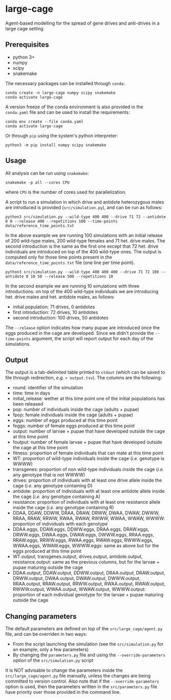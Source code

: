 large-cage
====

Agent-based modelling for the spread of gene drives and anti-drives in a large cage setting

Prerequisites
----

* python 3+
* numpy
* scipy
* snakemake

The necessary packages can be installed through `conda`:

    conda create -n large-cage numpy scipy snakemake
    conda activate large-cage

A version freeze of the conda environment is also provided in the `conda.yaml`
file and can be used to install the requirements:

    conda env create --file conda.yaml
    conda activate large-cage

Or through `pip` using the system's python interpreter:

    python3 -m pip install numpy scipy snakemake

Usage
----

All analysis can be run using `snakemake`:

    snakemake -p all --cores CPU

where `CPU` is the number of cores used for parallelization.

A script to run a simulation in which drive and antidote heterozygous males
are introduced is provided (`src/simulation.py`), and can be run as follows:

    python3 src/simulation.py --wild-type 400 400 --drive 71 72 --antidote 0 0 --release 400 --repetitions 100 --time-points data/reference_time_points.txt

In the above example we are running 100 simulations with an initial release
of 200 wild-type males, 200 wild-type females and 71 het. drive males. The second
introduction is the same as the first one except that 72 het. drive individuals
are introduced on top of the 400 wild-type ones. The output is computed only
for those time points present in the `data/reference_time_points.txt` file
(one line per time point).

    python3 src/simulation.py --wild-type 400 400 400 --drive 71 72 100 --antidote 0 10 50 --release 500 --repetitions 10 

In the second example we are running 10 simulations with three introductions:
on top of the 400 wild-type individuals we are introducing het. drive males
and het. antidote males, as follows:

* initial population: 71 drives, 0 antidotes
* first introduction: 72 drives, 10 antidotes
* second introduction: 100 drives, 50 antidotes

The `--release` option indicates how many pupae are introduced once the eggs produced in the 
cage are developed.
Since we didn't provide the `--time-points` argument, the script will report
output for each day of the simulations.

Output
----

The output is a tab-delimited table printed to `stdout` (which can be saved
to file through redirection, *e.g.* `> output.tsv`). The columns are the
following:

* round: identifier of the simulation
* time: time in days
* initial_release: wether at this time point one of the initial populations has been released
* pop: number of individuals inside the cage (adults + pupae)
* fpop: female individuals inside the cage (adults + pupae)
* eggs: number of eggs produced at this time point
* feggs: number of female eggs produced at this time point
* output: number of larvae + pupae that have developed outside the cage at this time point
* foutput: number of female larvae + pupae that have developed outside the cage at this time point
* fitness: proportion of female individuals that can mate at this time point
* WT: proportion of wild-type individuals inside the cage (*i.e.* genotype is WWWW)
* transgenes: proportion of non wild-type individuals inside the cage (*i.e.* any genotype that is not WWWW)
* drives: proportion of individuals with at least one drive allele inside the cage (*i.e.* any genotype containing D)
* antidote: proportion of individuals with at least one antidote allele inside the cage (*i.e.* any genotype containing A)
* resistance: proportion of individuals with at least one resistance allele inside the cage (*i.e.* any genotype containing R)
* DDAA, DDAW, DDWW, DRAA, DRAW, DRWW, DWAA, DWAW, DWWW, RRAA, RRAW, RRWW, RWAA, RWAW, RWWW, WWAA, WWAW, WWWW: proportion of individuals with each genotype
* DDAA.eggs, DDAW.eggs, DDWW.eggs, DRAA.eggs, DRAW.eggs, DRWW.eggs, DWAA.eggs, DWAW.eggs, DWWW.eggs, RRAA.eggs, RRAW.eggs, RRWW.eggs, RWAA.eggs, RWAW.eggs, RWWW.eggs, WWAA.eggs, WWAW.eggs, WWWW.eggs: same as above but for the eggs produced at this time point
* WT.output, transgenes.output, drives.output, antidote.output, resistance.output: same as the previous columns, but for the larvae + pupae maturing outside the cage
* DDAA.output, DDAW.output, DDWW.output, DRAA.output, DRAW.output, DRWW.output, DWAA.output, DWAW.output, DWWW.output, RRAA.output, RRAW.output, RRWW.output, RWAA.output, RWAW.output, RWWW.output, WWAA.output, WWAW.output, WWWW.output: proportion of each individual genotype for the larvae + pupae maturing outside the cage

Changing parameters
----

The default parameters are defined on top of the `src/large_cage/agent.py` file, and can be overriden in two ways:

* From the script launching the simulation (see the `src/simulation.py` for an example, only a few parameters)
* By changing the `parameters.py` file and using the `--override-parameters` option of the `src/simulation.py` script

It is NOT advisable to change the parameters inside the
`src/large_cage/agent.py` file manually, unless the changes
are being committed to version control.
Also note that if the `--override-parameters` option is used, then the parameters written in the `src/parameters.py` file have priority over
those provided in the command line.
